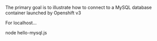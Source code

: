 The primary goal is to illustrate how to connect to a MySQL database container launched by Openshift v3


For localhost...

node hello-mysql.js






